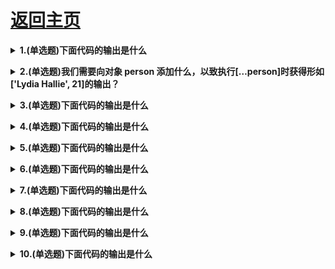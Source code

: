# [返回主页](https://github.com/yisainan/web-interview/blob/master/README.md)

<b><details><summary>1.(单选题)下面代码的输出是什么 </summary></b>

```js
const name = "Lydia";
age = 21;

console.log(delete name);
console.log(delete age);
```

```
A：false, true
B: "Lydia", 21
C: true, true
D: undefined, undefined
```

答案：A

解析：

delete 操作符返回一个布尔值：true 指删除成功，否则返回 false .但是通过 var , const 或 let 关键字声明的变量无法用 delete 操作符来删除。

name 变量由 const 关键字声明，所以删除不成功:返回 false 而我们设定 age 等于 21 时，我们实际上添加了一个名为 age 的属性给全局对象。对象中的属性是可以删除的，全局对象也是如此，所以 delete age 返回 true

</details>

<b><details><summary>2.(单选题)我们需要向对象 person 添加什么，以致执行[…person]时获得形如['Lydia Hallie', 21]的输出？ </summary></b>

```js
const person = {
    name: 'Lydia Hallie',
    age: 21
}
[...person] // ['Lydia Hallie', 21]
```

```
A：不需要，对象默认就是可迭代的
B: *[Symbol.iterator]() { for (let x in this) yield* this
[x]}
C: *[Symbol.iterator]() {yield* Object.values(this)}
D: *[Symbol.iterator]() { for (let x in this) yield this }
```

答案：C

解析：

对象默认是不可迭代的。如果迭代规则被定义，则一个对象是可迭代的（ An iterable is an iterable if the iterator protocol is present)。我们可以通过添加迭代器 symbol [Symbol.iterator]来定义迭代规则，其返回一个 generator 对象，比如说构建一个 generator 函数 _[Symbol.iterator](){}。如果我们想要返回数担['Lydia Halli', 21] :yield_ Object.values(this),这个 geneator 函数一定要 yield 对象 person 的 Object.values

</details>

<b><details><summary>3.(单选题)下面代码的输出是什么 </summary></b>

```js
const set = new Set();

set.add(1);
set.add("Lydia");
set.add({ name: "Lydia" });

for (let item of set) {
  console.log(item + 2);
}
```

```
A：3, NaN, NaN
B: 3, 7, NaN
C: 3, Lydia2( [Object object]2
D: "12", Lydia2, [Object object]2
```

答案：C

解析：

“+”运算符不仅用于添加数值，还可以使用它来连接字符
串。每当 JavaScript 引擎发现一个或多个值不是数字时，就会持数字强制为字符串。
第一个是数字 1。1+2 返回数字 3。
但是，第二个是字符串“Lydia”。“Lydia”是一 t 字符串，2 是一数字：2 被强制转换为字符串。“Lydia”和“2”被连接起来，产生字符串“Lydia2”。
{name : "Lydia"}是一个对象。数字和对象都不是字符串，因此将二者都字符串化。每当我们对常规对象进行字符串化时，它就会变成[Object object]。与“2”串联的“[Object object]”成为“[Object object]2”。

</details>

<b><details><summary>4.(单选题)下面代码的输出是什么 </summary></b>

```js
const settings = {
    username: 'lydiahallie',
    level: 19,
    health: 90
}；
const data = JSON.stringify(settings, ['level', 'health']
console.log(data);
```

```
A："{"level":19, "health":90}"
B: "{"username": "lydiahallie"}"
C: "{"level", "health"]"
D: "{"username": "lydiahallie", "level":19, "health":90}"
```

答案：A

解析：

JSON.stringify 的第二个参数是替代者（replacer）.替代者(replacer)可以是个函数或数组，用以控制哪些值如何被转换为字符串。
如果替代者(replacer)是个数组，那么就只有包含在数组中的属性将会被转化为字符串。在本例中，只有名为'level'和'health'的属性被包括进来，'username'则被排除在外。data 就等于 "{"level":19, "health":90}"

而如果替代者(replacer)是个函数，这个函数将被对象的每个属性都调用一遍。函数返回的值会成为这个属性的值，最终体现在转化后的 JSON 字符串中（译者注：Chrome 下，经过实验，如果所有属性均返回同一个值的时候有异
常，会直接将返回值作为结果输出而不会输出 JSON 字符串），而如果返回值为 undefined ,则该属性会被排除在外。

</details>

<b><details><summary>5.(单选题)下面代码的输出是什么 </summary></b>

```js
const name = "Lydia";

console.log(name());
```

```
A：SyntaxError
B: ReferenceError
C: TypeError
D: undefined
```

答案：C

解析：

变量 name 保存字符串的值，该字符串不是函数，因此无
法调用。

当值不是预期类型时，到抛出 TypeErrors。JavaScript 期望 name 是一个函数，因为我们试图调用它。但它是一个字符串，因此抛出 TypeError : name is not a function

</details>

<b><details><summary>6.(单选题)下面代码的输出是什么 </summary></b>

```js
console.log("🐭" + "🐍");
```

```
A：🐭🐍
B:257548
C:A string containing their code points
D:Error
```

答案：A

解析：

使用+运算符，您可以连接字符串。上述情况，我们将字符串"🐭" 与 字 符 串 "🐍"连 接 起 来 ， 产 生 🐭🐍

</details>

<b><details><summary>7.(单选题)下面代码的输出是什么 </summary></b>

```js
let newList = [1, 2, 3].push(4);

console.log(newList.push(5));
```

```
A：[1,2,3,4,5]
B: [1,2,3,5]
C: [1,2,3,4]
D: Error
```

答案：D

解析：

.push()方法返回数组的长度，而不是数组的本身。

</details>

<b><details><summary>8.(单选题)下面代码的输出是什么 </summary></b>

```js
let name = "Lydia";

function getName() {
  console.log(name);
  let name = "Sarah";
}
getName();
```

```
A：Lydia
B: Sarah
C: undefined
D: ReferenceError
```

答案：D

解析：

每个函数都有其自己的执行上下文。getName 函数首先在其自身的上下文（范围）内查找，以查看其是否包含我们尝试访问的变量 name。上述情况，getName
函数包含其自己的 name 变量：我们用 let 关键字和 Sarah 的值声明变量 name。

带有 let 关键字（和 const)的变量被提升，但是与 var 不同，它不会被初始化。在我们声明（初始化） 它们之前，无法访问它们。这称为“暂时性死区”。当我们尝试在声明变量之前访问变量时，JavaScript 会抛出 ReferenceError: Cannot access 'name' before initialization。

如果我们不在 getName 函数中声明 name 变量，则 javascript 引擎会查看原型链。会找到其外部作用域有一个名为 name 的变量，其值为 Lydia。在这种情况下，它
将打印 Lydia :

```js
let name = 'Lydia'
function getName()
  console.log(name)
}
getName() // Lydia
```

</details>

<b><details><summary>9.(单选题)下面代码的输出是什么 </summary></b>

```js
function getAge(...args) { 
  console.log(typeof args);
}
getAge(21);
```

```
A："number"
B: "array"
C: "object"
D: "NaN"
```

答案：C

解析：

扩展运算符（...args )返回一个带参数的数组。 
数组是一个对象，因此typeof args返回object。

</details>

<b><details><summary>10.(单选题)下面代码的输出是什么 </summary></b>

```js
[1, 2, 3, 4].reduce((x, y) => console.log(x,y))
```

```
A：1 2 and 3 3 and 6 4 
B: 1 2 and 2 3 and 3 4
C: 1 undefined and 2 undefined and 3 undefined and 4 undefined
D: 1 2 and undefined 3 and undefined 4 
```

答案：D

解析：

reducer函数接收4个参数：
• Accumulator (acc)(累计器）
• Current Value (cur)(当前值）
• Current Index (idx)(当前索引）
• Source Array (src)(源数组）

reducer 函数的返回值将会分配给累计器，该返回值在数组的每个迭代中被记住，并最后成为最终的单个结果值。

reducer函数还有一个可选参数initialValue ,该参数将作为第一次调用回调函数时的第一个参数的值。如果没有提供initialValue ,则将使用数组中的第一个元素。
在上述例子,reduce方法接收的第一个参数(Accumulator)是 x,第二个参数(Current Value)是 y。
在第一次调用时，累加器x为1 , 当 前 值'y'为 2  , 打印出累加器和当前值：1和2。

例子中我们的回调函数没有返回任何值，只是打印累加器的值和当前值。如果函数没有返回值，则默认返回undefined。在下一次调用时，累加器为undefined ,当前值为'3'，因此undefined和3被打印出。

在第四次调用时，回调函数依然没有返回值。累加器再次为 undefined ,当前值为“4”。undefined 和 4 被打印出

</details>
